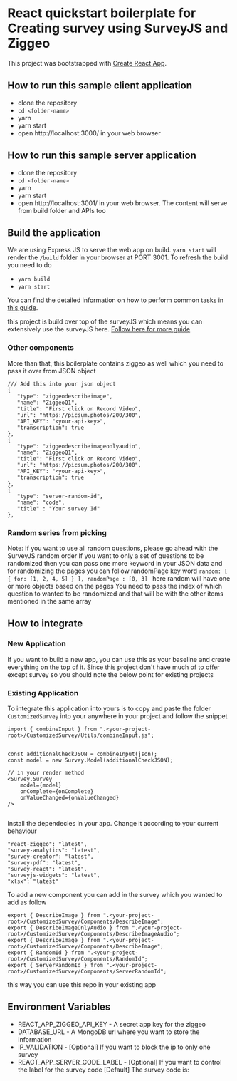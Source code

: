 # React quickstart boilerplate for Creating survey using SurveyJS and Ziggeo

This project was bootstrapped with [Create React App](https://github.com/facebookincubator/create-react-app).

## How to run this sample client application
 - clone the repository
 - ``cd <folder-name>``
 - yarn 
 - yarn start
 - open http://localhost:3000/ in your web browser
## How to run this sample server application
 - clone the repository
 - ``cd <folder-name>``
 - yarn 
 - yarn start
 - open http://localhost:3001/ in your web browser. The content will serve from build folder and APIs too

 ## Build the application
 We are using Express JS to serve the web app on build. `yarn start` will render the `/build` folder in your browser at PORT 3001. To refresh the build you need to do
 - `yarn build`
 - `yarn start` 


You can find the detailed information on how to perform common tasks in [this guide](https://github.com/facebookincubator/create-react-app/blob/master/packages/react-scripts/template/README.md).

this project is build over top of the surveyJS which means you can extensively use the surveyJS here. [Follow here for more guide](https://surveyjs.io/Documentation/Library)
### Other components
More than that, this boilerplate contains ziggeo as well which you need to pass it over from JSON object
```
/// Add this into your json object
{
   "type": "ziggeodescribeimage",
   "name": "ZiggeoQ1",
   "title": "First click on Record Video",
   "url": "https://picsum.photos/200/300",
   "API_KEY": "<your-api-key>",
   "transcription": true
},
{
   "type": "ziggeodescribeimageonlyaudio",
   "name": "ZiggeoQ1",
   "title": "First click on Record Video",
   "url": "https://picsum.photos/200/300",
   "API_KEY": "<your-api-key>",
   "transcription": true
},
{
   "type": "server-random-id",
   "name": "code",
   "title" : "Your survey Id"
},
```

### Random series from picking
Note: If you want to use all random questions, please go ahead with the SurveyJS random order
If you want to only a set of questions to be randomized then you can pass one more keyword in your JSON data and for randomizing the pages you can follow randomPage key word
`random: [
    { for: [1, 2, 4, 5] }
  ],
randomPage : [0, 3]
`
here random will have one or more objects based on the pages
You need to pass the index of which question to wanted to be randomized and that will be with the other items mentioned in the same array

## How to integrate 
### New Application
If you want to build a new app, you can use this as your baseline and create everything on the top of it. Since this project don't have much of to offer except survey so you should note the below point for existing projects

### Existing Application
To integrate this application into yours is to copy and paste the folder `CustomizedSurvey` into your anywhere in your project and follow the snippet

```
import { combineInput } from ".<your-project-root>/CustomizedSurvey/Utils/combineInput.js";


const additionalCheckJSON = combineInput(json);
const model = new Survey.Model(additionalCheckJSON);

// in your render method
<Survey.Survey
    model={model}
    onComplete={onComplete}
    onValueChanged={onValueChanged}
/>
  
```
Install the dependecies in your app. Change it according to your current behaviour
```
"react-ziggeo": "latest",
"survey-analytics": "latest",
"survey-creator": "latest",
"survey-pdf": "latest",
"survey-react": "latest",
"surveyjs-widgets": "latest",
"xlsx": "latest"
```

To add a new component you can add in the survey which you wanted to add as follow
```
export { DescribeImage } from ".<your-project-root>/CustomizedSurvey/Components/DescribeImage";
export { DescribeImageOnlyAudio } from ".<your-project-root>/CustomizedSurvey/Components/DescribeImageAudio";
export { DescribeImage } from ".<your-project-root>/CustomizedSurvey/Components/DescribeImage";
export { RandomId } from ".<your-project-root>/CustomizedSurvey/Components/RandomId";
export { ServerRandomId } from ".<your-project-root>/CustomizedSurvey/Components/ServerRandomId";
```

this way you can use this repo in your existing app


## Environment Variables
- REACT_APP_ZIGGEO_API_KEY - A secret app key for the ziggeo
- DATABASE_URL - A MongoDB url where you want to store the information
- IP_VALIDATION - [Optional] If you want to block the ip to only one survey
- REACT_APP_SERVER_CODE_LABEL - [Optional] If you want to control the label for the survey code
[Default] The survey code is: 
